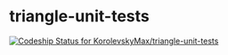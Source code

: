 # triangle-unit-tests
[![Codeship Status for KorolevskyMax/triangle-unit-tests](https://app.codeship.com/projects/0be8c100-27d3-0137-a762-52605ac43686/status?branch=master)](https://app.codeship.com/projects/330662)